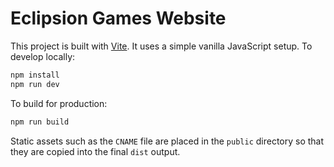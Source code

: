 # Eclipsion Games Website

This project is built with [Vite](https://vitejs.dev/). It uses a simple vanilla JavaScript setup. To develop locally:

```bash
npm install
npm run dev
```

To build for production:

```bash
npm run build
```

Static assets such as the `CNAME` file are placed in the `public` directory so that they are copied into the final `dist` output.
